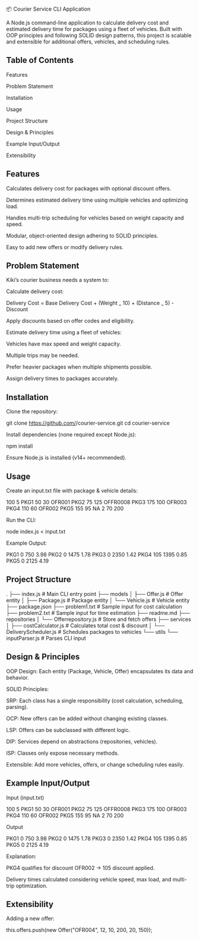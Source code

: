 📦 Courier Service CLI Application

A Node.js command-line application to calculate delivery cost and estimated delivery time for packages using a fleet of vehicles. Built with OOP principles and following SOLID design patterns, this project is scalable and extensible for additional offers, vehicles, and scheduling rules.

## Table of Contents

Features

Problem Statement

Installation

Usage

Project Structure

Design & Principles

Example Input/Output

Extensibility

## Features

Calculates delivery cost for packages with optional discount offers.

Determines estimated delivery time using multiple vehicles and optimizing load.

Handles multi-trip scheduling for vehicles based on weight capacity and speed.

Modular, object-oriented design adhering to SOLID principles.

Easy to add new offers or modify delivery rules.

## Problem Statement

Kiki’s courier business needs a system to:

Calculate delivery cost:

Delivery Cost = Base Delivery Cost + (Weight _ 10) + (Distance _ 5) - Discount

Apply discounts based on offer codes and eligibility.

Estimate delivery time using a fleet of vehicles:

Vehicles have max speed and weight capacity.

Multiple trips may be needed.

Prefer heavier packages when multiple shipments possible.

Assign delivery times to packages accurately.

## Installation

Clone the repository:

git clone https://github.com/<your-username>/courier-service.git
cd courier-service

Install dependencies (none required except Node.js):

npm install

Ensure Node.js is installed (v14+ recommended).

## Usage

Create an input.txt file with package & vehicle details:

100 5
PKG1 50 30 OFR001
PKG2 75 125 OFFR0008
PKG3 175 100 OFR003
PKG4 110 60 OFR002
PKG5 155 95 NA
2 70 200

Run the CLI:

node index.js < input.txt

Example Output:

PKG1 0 750 3.98
PKG2 0 1475 1.78
PKG3 0 2350 1.42
PKG4 105 1395 0.85
PKG5 0 2125 4.19

## Project Structure

.
├── index.js # Main CLI entry point
├── models
│   ├── Offer.js # Offer entity
│   ├── Package.js # Package entity
│   └── Vehicle.js # Vehicle entity
├── package.json
├── problem1.txt # Sample input for cost calculation
├── problem2.txt # Sample input for time estimation
├── readme.md
├── repositories
│   └── Offerrepository.js # Store and fetch offers
├── services
│   ├── costCalculator.js  # Calculates total cost & discount
│   └── DeliveryScheduler.js  # Schedules packages to vehicles
└── utils
    └── inputParser.js # Parses CLI input

## Design & Principles

OOP Design: Each entity (Package, Vehicle, Offer) encapsulates its data and behavior.

SOLID Principles:

SRP: Each class has a single responsibility (cost calculation, scheduling, parsing).

OCP: New offers can be added without changing existing classes.

LSP: Offers can be subclassed with different logic.

DIP: Services depend on abstractions (repositories, vehicles).

ISP: Classes only expose necessary methods.

Extensible: Add more vehicles, offers, or change scheduling rules easily.

## Example Input/Output

Input (input.txt)

100 5
PKG1 50 30 OFR001
PKG2 75 125 OFFR0008
PKG3 175 100 OFR003
PKG4 110 60 OFR002
PKG5 155 95 NA
2 70 200

Output

PKG1 0 750 3.98
PKG2 0 1475 1.78
PKG3 0 2350 1.42
PKG4 105 1395 0.85
PKG5 0 2125 4.19

Explanation:

PKG4 qualifies for discount OFR002 → 105 discount applied.

Delivery times calculated considering vehicle speed, max load, and multi-trip optimization.

## Extensibility

Adding a new offer:

this.offers.push(new Offer("OFR004", 12, 10, 200, 20, 150));
